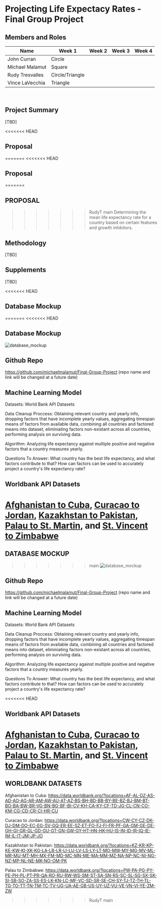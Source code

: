 # Projecting Life Expectacy Rates - Final Group Project
## Members and Roles
| Name | Week 1 | Week 2 | Week 3 | Week 4 |
| --- |  --- | --- | --- | --- |
| John Curran | Circle ||||
| Michael Malamut | Square |||
| Rudy Tresvalles | Circle/Triangle ||||
| Vince LaVecchia | Triangle ||||
</br>

## Project Summary

[TBD]

<<<<<<< HEAD
## Proposal
=======
<<<<<<< HEAD
## Proposal
=======
## PROPOSAL
>>>>>>> RudyT
>>>>>>> main
Determining the mean life expectancy rate for a country based on certain features and growth inhibitors.

## Methodology

[TBD]

## Supplements
[TBD]

<<<<<<< HEAD
## Database Mockup
=======
<<<<<<< HEAD
## Database Mockup
![database_mockup](https://user-images.githubusercontent.com/97328622/173137861-e0658876-c653-4316-ba57-99cbcd52f648.png)

## Github Repo
https://github.com/michaelmalamut/Final-Group-Project (repo name and link will be changed at a future date)

## Machine Learning Model
Datasets: World Bank API Datasets

Data Cleanup Proccess: Obtaining relevant country and yearly info, dropping factors that have incomplete yearly values, aggregating timespan means of factors from available data, combining all countries and factored means into dataset, eliminiating factors non-existant across all countries, performing analysis on surviving data.

Algorithm: Analyzing life expectancy against multiple positive and negative factors that a country measures yearly.

Questions To Answer: What country has the best life expectancy, and what factors contribute to that? How can factors can be used to accurately project a country's life expectancy rate?

## Worldbank API Datasets
[Afghanistan to Cuba](https://data.worldbank.org/?locations=AF-AL-DZ-AS-AD-AO-AG-AR-AM-AW-AU-AT-AZ-BS-BH-BD-BB-BY-BE-BZ-BJ-BM-BT-BO-BA-BW-BR-VG-BN-BG-BF-BI-CV-KH-CA-KY-CF-TD-JG-CL-CN-CO-KM-CG-CD-CR-CI-HR-CU), [Curacao to Jordan](https://data.worldbank.org/?locations=CW-CY-CZ-DK-DJ-DM-DO-EC-EG-SV-GQ-ER-EE-SZ-ET-FO-FJ-FI-FR-PF-GA-GM-GE-DE-GH-GI-GR-GL-GD-GU-GT-GN-GW-GY-HT-HN-HK-HU-IS-IN-ID-IR-IQ-IE-IM-IL-IT-JM-JP-JO), [Kazakhstan to Pakistan](https://data.worldbank.org/?locations=KZ-KR-KP-KE-KW-KI-XK-KG-LA-LB-LR-LI-LU-LV-LS-LY-LT-MO-MW-MY-MG-MV-ML-MR-MU-MT-MH-MX-FM-MD-MC-MN-ME-MA-MM-MZ-NA-NP-NC-NI-NG-NZ-MP-NL-NE-MK-NO-OM-PK), [Palau to St. Martin](https://data.worldbank.org/?locations=PW-PA-PG-PY-PE-PH-PL-PT-PR-QA-RO-RU-RW-WS-SM-ST-SA-SN-RS-SC-SL-SG-SX-SK-SI-SB-SO-ZA-SS-ES-LK-KN-LC-MF), and [St. Vincent to Zimbabwe](https://data.worldbank.org/?locations=VC-SD-SR-SE-CH-SY-TJ-TZ-TH-TL-TG-TO-TT-TN-TM-TC-TV-UG-UA-AE-GB-US-UY-UZ-VU-VE-VN-VI-YE-ZM-ZW)
=======
## DATABASE MOCKUP
>>>>>>> main
![database_mockup](https://user-images.githubusercontent.com/97328622/173137861-e0658876-c653-4316-ba57-99cbcd52f648.png)

## Github Repo
https://github.com/michaelmalamut/Final-Group-Project (repo name and link will be changed at a future date)

## Machine Learning Model
Datasets: World Bank API Datasets

Data Cleanup Proccess: Obtaining relevant country and yearly info, dropping factors that have incomplete yearly values, aggregating timespan means of factors from available data, combining all countries and factored means into dataset, eliminiating factors non-existant across all countries, performing analysis on surviving data.

Algorithm: Analyzing life expectancy against multiple positive and negative factors that a country measures yearly.

Questions To Answer: What country has the best life expectancy, and what factors contribute to that? How can factors can be used to accurately project a country's life expectancy rate?

<<<<<<< HEAD
## Worldbank API Datasets
[Afghanistan to Cuba](https://data.worldbank.org/?locations=AF-AL-DZ-AS-AD-AO-AG-AR-AM-AW-AU-AT-AZ-BS-BH-BD-BB-BY-BE-BZ-BJ-BM-BT-BO-BA-BW-BR-VG-BN-BG-BF-BI-CV-KH-CA-KY-CF-TD-JG-CL-CN-CO-KM-CG-CD-CR-CI-HR-CU), [Curacao to Jordan](https://data.worldbank.org/?locations=CW-CY-CZ-DK-DJ-DM-DO-EC-EG-SV-GQ-ER-EE-SZ-ET-FO-FJ-FI-FR-PF-GA-GM-GE-DE-GH-GI-GR-GL-GD-GU-GT-GN-GW-GY-HT-HN-HK-HU-IS-IN-ID-IR-IQ-IE-IM-IL-IT-JM-JP-JO), [Kazakhstan to Pakistan](https://data.worldbank.org/?locations=KZ-KR-KP-KE-KW-KI-XK-KG-LA-LB-LR-LI-LU-LV-LS-LY-LT-MO-MW-MY-MG-MV-ML-MR-MU-MT-MH-MX-FM-MD-MC-MN-ME-MA-MM-MZ-NA-NP-NC-NI-NG-NZ-MP-NL-NE-MK-NO-OM-PK), [Palau to St. Martin](https://data.worldbank.org/?locations=PW-PA-PG-PY-PE-PH-PL-PT-PR-QA-RO-RU-RW-WS-SM-ST-SA-SN-RS-SC-SL-SG-SX-SK-SI-SB-SO-ZA-SS-ES-LK-KN-LC-MF), and [St. Vincent to Zimbabwe](https://data.worldbank.org/?locations=VC-SD-SR-SE-CH-SY-TJ-TZ-TH-TL-TG-TO-TT-TN-TM-TC-TV-UG-UA-AE-GB-US-UY-UZ-VU-VE-VN-VI-YE-ZM-ZW)
=======
## WORLDBANK DATASETS
Afghanistan to Cuba: https://data.worldbank.org/?locations=AF-AL-DZ-AS-AD-AO-AG-AR-AM-AW-AU-AT-AZ-BS-BH-BD-BB-BY-BE-BZ-BJ-BM-BT-BO-BA-BW-BR-VG-BN-BG-BF-BI-CV-KH-CA-KY-CF-TD-JG-CL-CN-CO-KM-CG-CD-CR-CI-HR-CU

Curacao to Jordan:
https://data.worldbank.org/?locations=CW-CY-CZ-DK-DJ-DM-DO-EC-EG-SV-GQ-ER-EE-SZ-ET-FO-FJ-FI-FR-PF-GA-GM-GE-DE-GH-GI-GR-GL-GD-GU-GT-GN-GW-GY-HT-HN-HK-HU-IS-IN-ID-IR-IQ-IE-IM-IL-IT-JM-JP-JO

Kazakhstan to Pakistan: https://data.worldbank.org/?locations=KZ-KR-KP-KE-KW-KI-XK-KG-LA-LB-LR-LI-LU-LV-LS-LY-LT-MO-MW-MY-MG-MV-ML-MR-MU-MT-MH-MX-FM-MD-MC-MN-ME-MA-MM-MZ-NA-NP-NC-NI-NG-NZ-MP-NL-NE-MK-NO-OM-PK

Palau to Zimbabwe:
https://data.worldbank.org/?locations=PW-PA-PG-PY-PE-PH-PL-PT-PR-QA-RO-RU-RW-WS-SM-ST-SA-SN-RS-SC-SL-SG-SX-SK-SI-SB-SO-ZA-SS-ES-LK-KN-LC-MF-VC-SD-SR-SE-CH-SY-TJ-TZ-TH-TL-TG-TO-TT-TN-TM-TC-TV-UG-UA-AE-GB-US-UY-UZ-VU-VE-VN-VI-YE-ZM-ZW
>>>>>>> RudyT
>>>>>>> main
